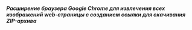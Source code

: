 #### *Расширение браузера Google Chrome для извлечения всех изображений web-страницы c cозданием ссылки для скачивания ZIP-архива*
